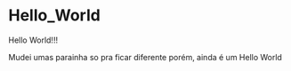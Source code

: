 # Hello_World
Hello World!!!

Mudei umas parainha so pra ficar diferente
porém, ainda é um Hello World
